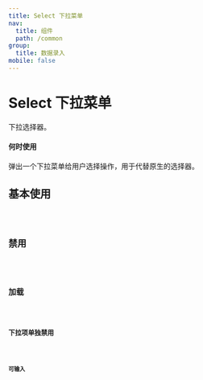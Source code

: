 ```yaml
---
title: Select 下拉菜单
nav:
  title: 组件
  path: /common
group:
  title: 数据录入
mobile: false
---
```


# Select 下拉菜单

下拉选择器。

#### 何时使用

弹出一个下拉菜单给用户选择操作，用于代替原生的选择器。

## 基本使用

<code src="./demos/index1.tsx" />

## 禁用

<code src="./demos/index2.tsx" />

## 加载

<code src="./demos/index3.tsx" />

## 下拉项单独禁用

<code src="./demos/index4.tsx" />

## 可输入

<code src="./demos/index5.tsx" />

<API></API>
